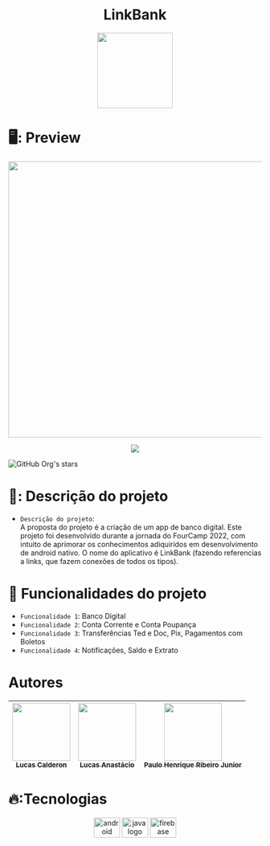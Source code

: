 <h1 align="center"> LinkBank </h1>

<p align="center">
<img src="https://user-images.githubusercontent.com/86518315/195473930-19fea258-8bc7-45fc-923d-e17888605703.png" height="150"/>
</p>



# 🖥️: Preview

<p align="center">
<img src="https://user-images.githubusercontent.com/86518315/195475741-f768c62d-56b2-4690-be0b-aac503b300d6.gif" height="550"/>
</p>





<p align="center">
<img src="http://img.shields.io/static/v1?label=STATUS&message=EM%20DESENVOLVIMENTO&color=GREEN&style=for-the-badge"/>
</p>



![GitHub Org's stars](https://img.shields.io/github/stars/jeffitando?style=social)

# 📁: Descrição do projeto

- `Descrição do projeto`:  
 A proposta do projeto é a criação de um app de banco digital. Este projeto foi desenvolvido durante a jornada do FourCamp 2022, com intuito de aprimorar os conhecimentos adiquiridos em desenvolvimento de android nativo. O nome do aplicativo é LinkBank (fazendo referencias a links, que fazem conexões de todos os tipos).



# :hammer: Funcionalidades do projeto


- `Funcionalidade 1`: Banco Digital
- `Funcionalidade 2`: Conta Corrente e Conta Poupança
- `Funcionalidade 3`: Transferências Ted e Doc, Pix, Pagamentos com Boletos
- `Funcionalidade 4`: Notificações, Saldo e Extrato



# Autores

| [<img src="https://avatars.githubusercontent.com/u/87238842?v=4" width=115><br><sub>Lucas Calderon</sub>](https://github.com/lucas8calderon) |  [<img src="https://avatars.githubusercontent.com/u/80928331?v=4" width=115><br><sub>Lucas Anastácio</sub>](https://github.com/guilhermeonrails) |  [<img src="https://avatars.githubusercontent.com/u/89108756?v=4" width=115><br><sub>Paulo Henrique Ribeiro Junior</sub>](https://github.com/alexfelipe) |
| :---: | :---: | :---: |

# 🔥:Tecnologias

<div align="center"> 
  <img src="https://cdn.jsdelivr.net/gh/devicons/devicon/icons/android/android-original.svg" height="40" width="52" alt="android logo"  />
  <img src="https://cdn.jsdelivr.net/gh/devicons/devicon/icons/java/java-original.svg" height="40" width="52" alt="java logo"  />  
  <img src="https://cdn.jsdelivr.net/gh/devicons/devicon/icons/firebase/firebase-plain.svg" height="40" width="52" alt="firebase logo"  />
</div>
